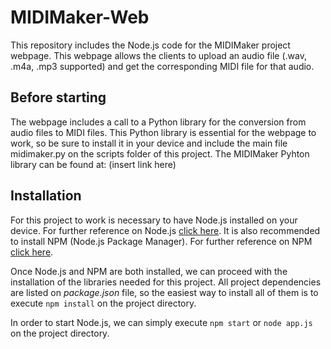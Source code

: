 # MIDIMaker-Web
This repository includes the Node.js code for the MIDIMaker project webpage. This webpage allows the clients to upload an audio file (.wav, .m4a, .mp3 supported) and get the corresponding MIDI file for that audio.

## Before starting
The webpage includes a call to a Python library for the conversion from audio files to MIDI files.
This Python library is essential for the webpage to work, so be sure to install it in your device and include the main file midimaker.py on the scripts folder of this project.
The MIDIMaker Pyhton library can be found at: (insert link here)

## Installation
For this project to work is necessary to have Node.js installed on your device. For further reference on Node.js [click here](https://nodejs.org/en/).
It is also recommended to install NPM (Node.js Package Manager). For further reference on NPM [click here](https://www.npmjs.com/).

Once Node.js and NPM are both installed, we can proceed with the installation of the libraries needed for this project. All project dependencies are listed on *package.json* file, so the easiest way to install all of them is to execute `npm install` on the project directory.

In order to start Node.js, we can simply execute `npm start` or `node app.js` on the project directory.

